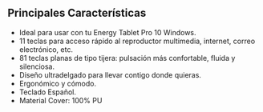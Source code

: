 ## Principales Características

- Ideal para usar con tu Energy Tablet Pro 10 Windows.
- 11 teclas para acceso rápido al reproductor multimedia, internet, correo electrónico, etc.
- 81 teclas planas de tipo tijera: pulsación más confortable, fluida y silenciosa.
- Diseño ultradelgado para llevar contigo donde quieras.
- Ergonómico y cómodo.
- Teclado Español.
- Material Cover: 100% PU
